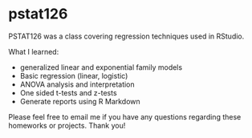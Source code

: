 # pstat126

PSTAT126 was a class covering regression techniques used in RStudio. 

What I learned:
- generalized linear and exponential family models
- Basic regression (linear, logistic)
- ANOVA analysis and interpretation
- One sided t-tests and z-tests
- Generate reports using R Markdown

Please feel free to email me if you have any questions regarding these homeworks or projects.  Thank you!
